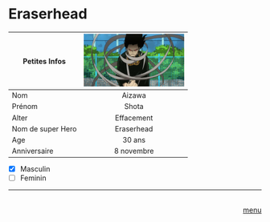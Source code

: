 # Eraserhead

|Petites Infos    | <img src="https://github.com/laurorus/sitewebcour/blob/main/my-hero-academia-eraserhead-1225572.jpg" alt="Éditer sur GitLab" width="200px"/>                  |
|-----------------|:-----------------:|
|Nom              | Aizawa            |
|Prénom           | Shota             |
|Alter            | Effacement        |
|Nom de super Hero| Eraserhead        |
|Age              | 30 ans            |
|Anniversaire     | 8 novembre        |

- [x] Masculin 
- [ ] Feminin
___
<Div Align=Right> <BR> <a href="https://github.com/laurorus/sitewebcour/blob/main/README.md"> menu </a> </Div>

